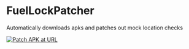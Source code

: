 # FuelLockPatcher
Automatically downloads apks and patches out mock location checks

[![Patch APK at URL](https://github.com/joeblope/FuelLockPatcher/actions/workflows/patch-apk-url.yaml/badge.svg)](https://github.com/joeblope/FuelLockPatcher/actions/workflows/patch-apk-url.yaml)
